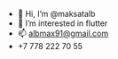 - 👋 Hi, I’m @maksatalb
- 👀 I’m interested in flutter
- 📫 albmax91@gmail.com
- +7 778 222 70 55

<!---
maksatalb/maksatalb is a ✨ special ✨ repository because its `README.md` (this file) appears on your GitHub profile.
You can click the Preview link to take a look at your changes.
--->
